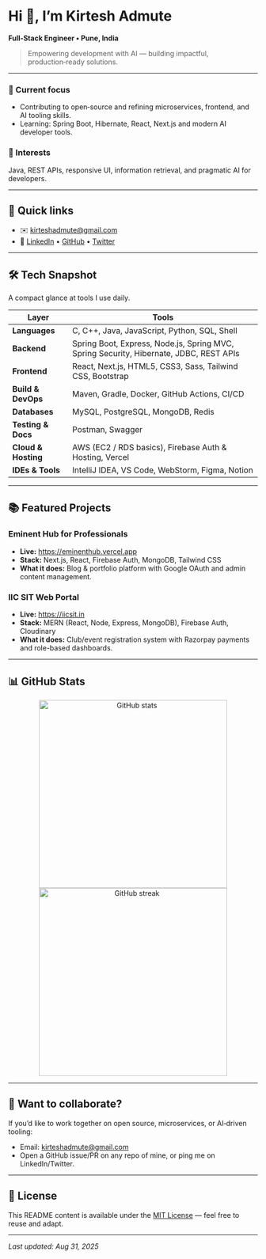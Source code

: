 # Hi 👋, I’m **Kirtesh Admute**
**Full‑Stack Engineer • Pune, India**

> Empowering development with AI — building impactful, production‑ready solutions.

---

### 🔭 Current focus
- Contributing to open‑source and refining microservices, frontend, and AI tooling skills.
- Learning: Spring Boot, Hibernate, React, Next.js and modern AI developer tools.

### 🌱 Interests
Java, REST APIs, responsive UI, information retrieval, and pragmatic AI for developers.

---

## 📌 Quick links
- ✉️ kirteshadmute@gmail.com
- 🔗 [LinkedIn](https://linkedin.com/in/ikirtesh) • [GitHub](https://github.com/ikirtesh) • [Twitter](https://twitter.com/Akirtesh)

---

## 🛠️ Tech Snapshot
A compact glance at tools I use daily.

| Layer | Tools |
|---|---|
| **Languages** | C, C++, Java, JavaScript, Python, SQL, Shell |
| **Backend** | Spring Boot, Express, Node.js, Spring MVC, Spring Security, Hibernate, JDBC, REST APIs |
| **Frontend** | React, Next.js, HTML5, CSS3, Sass, Tailwind CSS, Bootstrap |
| **Build & DevOps** | Maven, Gradle, Docker, GitHub Actions, CI/CD |
| **Databases** | MySQL, PostgreSQL, MongoDB, Redis |
| **Testing & Docs** | Postman, Swagger |
| **Cloud & Hosting** | AWS (EC2 / RDS basics), Firebase Auth & Hosting, Vercel |
| **IDEs & Tools** | IntelliJ IDEA, VS Code, WebStorm, Figma, Notion |

---

## 📚 Featured Projects

### Eminent Hub for Professionals
- **Live:** https://eminenthub.vercel.app
- **Stack:** Next.js, React, Firebase Auth, MongoDB, Tailwind CSS
- **What it does:** Blog & portfolio platform with Google OAuth and admin content management.

### IIC SIT Web Portal
- **Live:** https://iicsit.in
- **Stack:** MERN (React, Node, Express, MongoDB), Firebase Auth, Cloudinary
- **What it does:** Club/event registration system with Razorpay payments and role-based dashboards.

---

## 📊 GitHub Stats

<p align="center">
  <img src="https://github-readme-stats.vercel.app/api?username=ikirtesh&show_icons=true&theme=default&count_private=true" alt="GitHub stats" width="380"/>
  <img src="https://github-readme-streak-stats.herokuapp.com/?user=ikirtesh&theme=default" alt="GitHub streak" width="380"/>
</p>

---

## 🤝 Want to collaborate?
If you’d like to work together on open source, microservices, or AI‑driven tooling:
- Email: kirteshadmute@gmail.com
- Open a GitHub issue/PR on any repo of mine, or ping me on LinkedIn/Twitter.

---

## 📝 License
This README content is available under the [MIT License](LICENSE) — feel free to reuse and adapt.

---

*Last updated: Aug 31, 2025*
